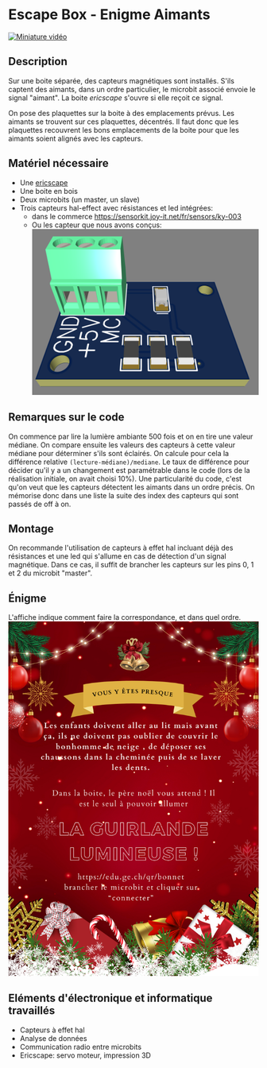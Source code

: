 # Escape Box - Enigme Aimants

[![Miniature vidéo](https://img.youtube.com/vi/2xihjn7eewY/0.jpg)](https://www.youtube.com/watch?v=2xihjn7eewY)

## Description
Sur une boite séparée, des capteurs magnétiques sont installés. 
S'ils captent des aimants, dans un ordre particulier, le microbit associé envoie le signal "aimant".
La boite *ericscape* s'ouvre si elle reçoit ce signal.

On pose des plaquettes sur la boite à des emplacements prévus.
Les aimants se trouvent sur ces plaquettes, décentrés. 
Il faut donc que les plaquettes recouvrent les bons emplacements de la boite pour que les aimants soient alignés avec les capteurs.


## Matériel nécessaire
* Une [ericscape](../ericscape_la_biote/ericscape.md)
* Une boite en bois
* Deux microbits (un master, un slave)
* Trois capteurs hal-effect avec résistances et led intégrées:
  * dans le commerce https://sensorkit.joy-it.net/fr/sensors/ky-003
  * Ou les capteur que nous avons conçus:
![Capteur maison](escapebox_3_haleffect_capteurpcb.png)

## Remarques sur le code
On commence par lire la lumière ambiante 500 fois et on en tire une valeur médiane.
On compare ensuite les valeurs des capteurs à cette valeur médiane pour déterminer s'ils sont éclairés.
On calcule pour cela la différence relative `(lecture-médiane)/mediane`. 
Le taux de différence pour décider qu'il y a un changement est paramétrable dans le code (lors de la réalisation initiale, on avait choisi 10%).
Une particularité du code, c'est qu'on veut que les capteurs détectent les aimants dans un ordre précis. 
On mémorise donc dans une liste la suite des index des capteurs qui sont passés de off à on.

## Montage
On recommande l'utilisation de capteurs à effet hal incluant déjà des résistances et une led qui s'allume en cas de détection d'un signal magnétique.
Dans ce cas, il suffit de brancher les capteurs sur les pins 0, 1 et 2 du microbit "master".

## Énigme
L'affiche indique comment faire la correspondance, et dans quel ordre.
![Affiche de l'énigme](escapebox_3_haleffect_affiche.png)

## Eléments d'électronique et informatique travaillés
* Capteurs à effet hal
* Analyse de données
* Communication radio entre microbits
* Ericscape: servo moteur, impression 3D